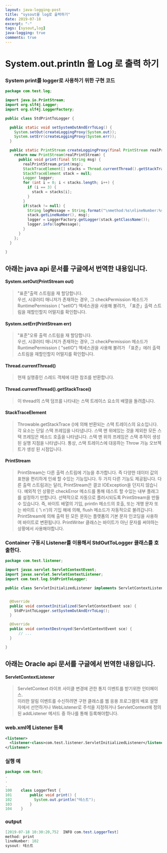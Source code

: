 ```yaml
---
layout: java-logging-post
title: "sysout을 log로 출력하기"
date: 2019-07-18
excerpt: "-"
tags: [sysout,log]
java-logging: true
comments: true
---
```




# System.out.println 을 Log 로 출력 하기

### System print를 logger로 사용하기 위한 구현 코드
~~~java
package com.test.log;

import java.io.PrintStream;
import org.slf4j.Logger;
import org.slf4j.LoggerFactory;

public class StdPrintToLogger {

  public static void setSystemOutAndErrToLog() {
    System.setOut(createLoggingProxy(System.out));
    System.setErr(createLoggingProxy(System.err));
  }

  public static PrintStream createLoggingProxy(final PrintStream realPrintStream) {
    return new PrintStream(realPrintStream) {
      public void print(final String msg) {
        realPrintStream.print(msg);
        StackTraceElement[] stacks = Thread.currentThread().getStackTrace();
        StackTraceElement stack = null;
        Logger logger;
        for (int i = 0; i < stacks.length; i++) {
          if (i == 3) {
            stack = stacks[i];
          }
        }
        if(stack != null) {
          String logMessage = String.format("\nmethod:%s\nlineNumber:%s\nsysout:%s", stack.getMethodName(),
          stack.getLineNumber(), msg);
          logger = LoggerFactory.getLogger(stack.getClassName());
          logger.info(logMessage);
        }
      }
    };
  }

}
~~~

## 아래는 java api 문서를 구글에서 번역한 내용입니다.

#### System.setOut(PrintStream out)
> "표준"출력 스트림을 재 할당합니다.  
우선, 시큐러티 매니저가 존재하는 경우, 그 checkPermission 메소드가 RuntimePermission ( "setIO") 액세스권을 사용해 불려가, 「표준」출력 스트림을 재할인할지 어떨지를 확인합니다.

#### System.setErr(PrintStream err)
> "표준"오류 출력 스트림을 재 할당합니다.  
우선, 시큐러티 매니저가 존재하는 경우, 그 checkPermission 메소드가 RuntimePermission ( "setIO") 액세스권을 사용해 불려가 「표준」에러 출력 스트림을 재할인할지 어떨지를 확인합니다.

#### Thread.currentThread()
 > 현재 실행중인 스레드 객체에 대한 참조를 반환합니다.

#### Thread.currentThread().getStackTrace()
 > 이 thread의 스택 덤프를 나타내는 스택 트레이스 요소의 배열을 돌려줍니다.

#### StackTraceElement
> Throwable.getStackTrace ()에 의해 반환되는 스택 트레이스의 요소입니다. 각 요소는 단일 스택 프레임을 나타냅니다. 스택 맨 위에있는 것을 제외한 모든 스택 프레임은 메소드 호출을 나타냅니다. 스택 맨 위의 프레임은 스택 추적이 생성 된 실행 지점을 나타냅니다. 통상, 스택 트레이스에 대응하는 Throw 가능 오브젝트가 생성 된 시점입니다.  

#### PrintStream
> PrintStream는 다른 출력 스트림에 기능을 추가합니다. 즉 다양한 데이터 값의 표현을 편리하게 인쇄 할 수있는 기능입니다. 두 가지 다른 기능도 제공됩니다. 다른 출력 스트림과는 달리, PrintStream은 결코 IOException을 던지지 않습니다. 예외적 인 상황은 checkError 메소드를 통해 테스트 할 수있는 내부 플래그를 설정하기 만합니다. 선택적으로 자동으로 플러시되도록 PrintStream을 만들 수 있습니다. 즉, 바이트 배열의 기입, println 메소드의 호출, 또는 개행 문자 또는 바이트 ( '\ n')의 기입 해에 의해, flush 메소드가 자동적으로 불려갑니다.  
PrintStream에 의해 출력 된 모든 문자는 플랫폼의 기본 문자 인코딩을 사용하여 바이트로 변환됩니다. PrintWriter 클래스는 바이트가 아닌 문자를 써야하는 상황에서 사용해야합니다.  




### Container 구동시 Listener를 이용해서 StdOutToLogger 클래스를 호출한다.
~~~java
package com.test.listener;

import javax.servlet.ServletContextEvent;
import javax.servlet.ServletContextListener;
import com.test.log.StdPrintToLogger;

public class ServletInitializedListener implements ServletContextListener {


  @Override
  public void contextInitialized(ServletContextEvent sce) {
    StdPrintToLogger.setSystemOutAndErrToLog();
  }

  @Override
  public void contextDestroyed(ServletContextEvent sce) {
      // ...
  }

}
~~~

## 아래는 Oracle api 문서를 구글에서 번역한 내용입니다.
#### ServletContextListener
> ServletContext 라이프 사이클 변경에 관한 통지 이벤트를 받기위한 인터페이스.  
이러한 알림 이벤트를 수신하려면 구현 클래스를 웹 응용 프로그램의 배포 설명자에서 선언하거나 WebListener로 주석을 지정하거나 ServletContext에 정의 된 addListener 메서드 중 하나를 통해 등록해야합니다.

### web.xml에 Listener 등록
~~~xml
<listener>
  <listener-class>com.test.listener.ServletInitializedListener</listener-class>
</listener>
~~~

### 실행 예
~~~java
package com.test;
.
.
.
100    class LoggerTest {
101        public void print() {
102          System.out.println("테스트");
103        }
104    }

~~~

### output
~~~C#
[2019-07-18 10:30:20,752  INFO com.test.LoggerTest] 
method: print
lineNumber: 102
sysout: 테스트
~~~
